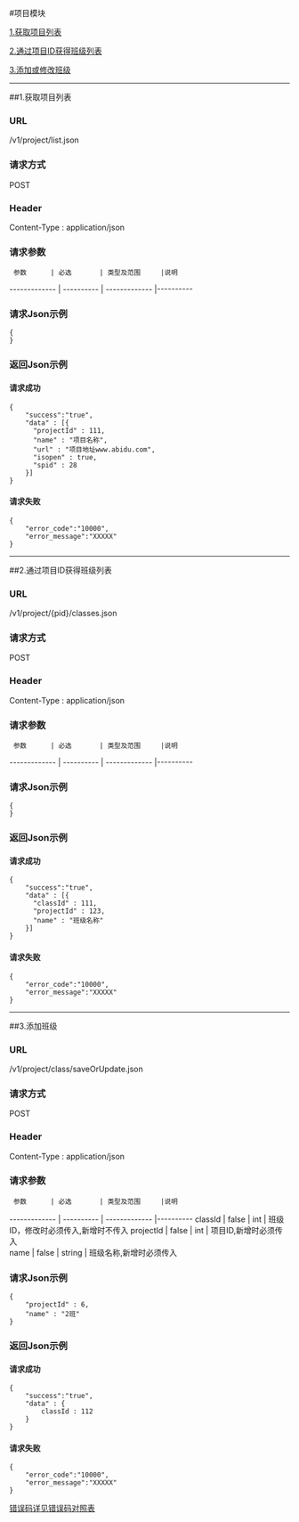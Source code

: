 #项目模块 

[1.获取项目列表](#1)

[2.通过项目ID获得班级列表](#2)

[3.添加或修改班级](#3)

---
##<a id="1">1.获取项目列表</a>

### URL
/v1/project/list.json

### 请求方式
POST

### Header
Content-Type : application/json

### 请求参数
     参数      | 必选 	    | 类型及范围     |说明
-------------  | ---------- | -------------  |---------- 

### 请求Json示例
	{       
	}

### 返回Json示例
#### 请求成功
	{
		"success":"true",
		"data" : [{
		  "projectId" : 111,
		  "name" : "项目名称",
		  "url" : "项目地址www.abidu.com",
		  "isopen" : true,
		  "spid" : 28
		}]
	}

#### 请求失败
	{
		"error_code":"10000",
		"error_message":"XXXXX"
	}

---
##<a id="2">2.通过项目ID获得班级列表</a>

### URL
/v1/project/{pid}/classes.json

### 请求方式
POST

### Header
Content-Type : application/json

### 请求参数
     参数      | 必选 	    | 类型及范围     |说明
-------------  | ---------- | -------------  |---------- 

### 请求Json示例
	{       
	}

### 返回Json示例
#### 请求成功
	{
		"success":"true",
		"data" : [{
		  "classId" : 111,
		  "projectId" : 123,
		  "name" : "班级名称"
		}]
	}

#### 请求失败
	{
		"error_code":"10000",
		"error_message":"XXXXX"
	}	
	
---
##<a id="3">3.添加班级</a>

### URL
/v1/project/class/saveOrUpdate.json

### 请求方式
POST

### Header
Content-Type : application/json

### 请求参数
     参数      | 必选 	    | 类型及范围     |说明
-------------  | ---------- | -------------  |---------- 
classId        | false      | int            | 班级ID，修改时必须传入,新增时不传入
projectId      | false      | int            | 项目ID,新增时必须传入        
name           | false      | string         | 班级名称,新增时必须传入

### 请求Json示例
	{       
		"projectId" : 6,
		"name" : "2班"
	}

### 返回Json示例
#### 请求成功
	{
		"success":"true",
		"data" : {
			classId : 112
		}
	}

#### 请求失败
	{
		"error_code":"10000",
		"error_message":"XXXXX"
	}	
[错误码详见错误码对照表](错误码对照表.md)

